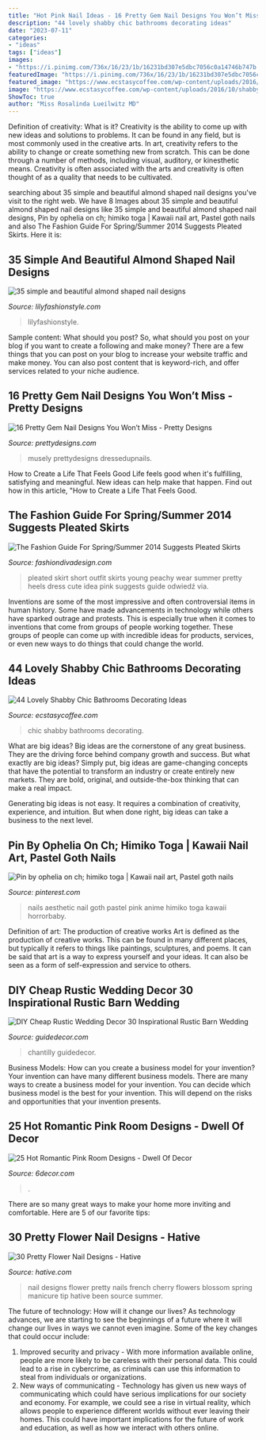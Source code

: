 ```yaml
---
title: "Hot Pink Nail Ideas - 16 Pretty Gem Nail Designs You Won’t Miss"
description: "44 lovely shabby chic bathrooms decorating ideas"
date: "2023-07-11"
categories:
- "ideas"
tags: ["ideas"]
images:
- "https://i.pinimg.com/736x/16/23/1b/16231bd307e5dbc7056c0a14746b747b.jpg"
featuredImage: "https://i.pinimg.com/736x/16/23/1b/16231bd307e5dbc7056c0a14746b747b.jpg"
featured_image: "https://www.ecstasycoffee.com/wp-content/uploads/2016/10/shabby-chic-bathrooms-18.jpg"
image: "https://www.ecstasycoffee.com/wp-content/uploads/2016/10/shabby-chic-bathrooms-18.jpg"
ShowToc: true
author: "Miss Rosalinda Lueilwitz MD"
---
```



Definition of creativity: What is it?
Creativity is the ability to come up with new ideas and solutions to problems. It can be found in any field, but is most commonly used in the creative arts. In art, creativity refers to the ability to change or create something new from scratch. This can be done through a number of methods, including visual, auditory, or kinesthetic means. Creativity is often associated with the arts and creativity is often thought of as a quality that needs to be cultivated.

	

		
searching about 35 simple and beautiful almond shaped nail designs you've visit to the right web. We have 8 Images about 35 simple and beautiful almond shaped nail designs like 35 simple and beautiful almond shaped nail designs, Pin by ophelia on ch; himiko toga | Kawaii nail art, Pastel goth nails and also The Fashion Guide For Spring/Summer 2014 Suggests Pleated Skirts. Here it is:
		
    
## 35 Simple And Beautiful Almond Shaped Nail Designs

<img loading=lazy src="https://lilyfashionstyle.com/wp-content/uploads/2021/04/31-5-768x1152.jpg" onerror="this.onerror=null;this.src='https://tse2.mm.bing.net/th?id=OIP.z0zP5cK2UUflcOSa590GmQHaLH&amp;pid=15.1';" alt="35 simple and beautiful almond shaped nail designs">

_Source: lilyfashionstyle.com_

>lilyfashionstyle. 

	

Sample content: What should you post?
So, what should you post on your blog if you want to create a following and make money? 
There are a few things that you can post on your blog to increase your website traffic and make money. You can also post content that is keyword-rich, and offer services related to your niche audience.

    
## 16 Pretty Gem Nail Designs You Won’t Miss - Pretty Designs

<img loading=lazy src="http://www.prettydesigns.com/wp-content/uploads/2014/05/Pastel-Nails1.jpg" onerror="this.onerror=null;this.src='https://tse1.mm.bing.net/th?id=OIP.vMfvcMxi9qJDUgH1LMltWgHaKW&amp;pid=15.1';" alt="16 Pretty Gem Nail Designs You Won’t Miss - Pretty Designs">

_Source: prettydesigns.com_

>musely prettydesigns dressedupnails. 

	

How to Create a Life That Feels Good
Life feels good when it's fulfilling, satisfying and meaningful. New ideas can help make that happen. Find out how in this article, "How to Create a Life That Feels Good.

    
## The Fashion Guide For Spring/Summer 2014 Suggests Pleated Skirts

<img loading=lazy src="http://www.fashiondivadesign.com/wp-content/uploads/2014/05/IMG_0165_1024look-main-single.jpg" onerror="this.onerror=null;this.src='https://tse1.mm.bing.net/th?id=OIP.9Ccxtiih5MvbSpvQvbzKOwHaLG&amp;pid=15.1';" alt="The Fashion Guide For Spring/Summer 2014 Suggests Pleated Skirts">

_Source: fashiondivadesign.com_

>pleated skirt short outfit skirts young peachy wear summer pretty heels dress cute idea pink suggests guide odwiedź via. 

	

Inventions are some of the most impressive and often controversial items in human history. Some have made advancements in technology while others have sparked outrage and protests. This is especially true when it comes to inventions that come from groups of people working together. These groups of people can come up with incredible ideas for products, services, or even new ways to do things that could change the world.

    
## 44 Lovely Shabby Chic Bathrooms Decorating Ideas

<img loading=lazy src="https://www.ecstasycoffee.com/wp-content/uploads/2016/10/shabby-chic-bathrooms-18.jpg" onerror="this.onerror=null;this.src='https://tse4.mm.bing.net/th?id=OIP.Hz6L1dZ6rhxsvf-qQeHJ9AHaKh&amp;pid=15.1';" alt="44 Lovely Shabby Chic Bathrooms Decorating Ideas">

_Source: ecstasycoffee.com_

>chic shabby bathrooms decorating. 

	

What are big ideas?
Big ideas are the cornerstone of any great business. They are the driving force behind company growth and success. But what exactly are big ideas?
Simply put, big ideas are game-changing concepts that have the potential to transform an industry or create entirely new markets. They are bold, original, and outside-the-box thinking that can make a real impact.

Generating big ideas is not easy. It requires a combination of creativity, experience, and intuition. But when done right, big ideas can take a business to the next level.

    
## Pin By Ophelia On Ch; Himiko Toga | Kawaii Nail Art, Pastel Goth Nails

<img loading=lazy src="https://i.pinimg.com/736x/16/23/1b/16231bd307e5dbc7056c0a14746b747b.jpg" onerror="this.onerror=null;this.src='https://tse4.mm.bing.net/th?id=OIP.jqMUEAdQ33RV_t0G85tzawHaJ3&amp;pid=15.1';" alt="Pin by ophelia on ch; himiko toga | Kawaii nail art, Pastel goth nails">

_Source: pinterest.com_

>nails aesthetic nail goth pastel pink anime himiko toga kawaii horrorbaby. 

	

Definition of art: The production of creative works
Art is defined as the production of creative works. This can be found in many different places, but typically it refers to things like paintings, sculptures, and poems. It can be said that art is a way to express yourself and your ideas. It can also be seen as a form of self-expression and service to others.

    
## DIY Cheap Rustic Wedding Decor 30 Inspirational Rustic Barn Wedding

<img loading=lazy src="http://guidedecor.com/wp-content/uploads/diy-cheap-rustic-wedding-decor-30-inspirational-rustic-barn-wedding-ideas-tulle-chantilly.jpg" onerror="this.onerror=null;this.src='https://tse2.mm.bing.net/th?id=OIP.-lRLSsSI2tCxLuDLPfaFcAHaLG&amp;pid=15.1';" alt="DIY Cheap Rustic Wedding Decor 30 Inspirational Rustic Barn Wedding">

_Source: guidedecor.com_

>chantilly guidedecor. 

	

Business Models: How can you create a business model for your invention?
Your invention can have many different business models. There are many ways to create a business model for your invention. You can decide which business model is the best for your invention. This will depend on the risks and opportunities that your invention presents.

    
## 25 Hot Romantic Pink Room Designs - Dwell Of Decor

<img loading=lazy src="https://4.bp.blogspot.com/-i3NAUgWawnw/V9L4OO2DpVI/AAAAAAAArzw/F9O06LShKSkSKUTrqJwkzQWpedRlQdDvgCLcB/s1600/girl-bedroom-ideas-with-pink-walls.jpg" onerror="this.onerror=null;this.src='https://tse3.mm.bing.net/th?id=OIP.pmOrJ2pTqQr2itMdszG45AHaJ3&amp;pid=15.1';" alt="25 Hot Romantic Pink Room Designs - Dwell Of Decor">

_Source: 6decor.com_

>. 

	

There are so many great ways to make your home more inviting and comfortable. Here are 5 of our favorite tips:

    
## 30 Pretty Flower Nail Designs - Hative

<img loading=lazy src="https://hative.com/wp-content/uploads/2014/11/flower-nail-designs/24-pretty-flower-nail-designs.jpg" onerror="this.onerror=null;this.src='https://tse1.mm.bing.net/th?id=OIP.wzTGca1bT8QSeAhhCGWe5wHaMY&amp;pid=15.1';" alt="30 Pretty Flower Nail Designs - Hative">

_Source: hative.com_

>nail designs flower pretty nails french cherry flowers blossom spring manicure tip hative been source summer. 

	

The future of technology: How will it change our lives?
As technology advances, we are starting to see the beginnings of a future where it will change our lives in ways we cannot even imagine. Some of the key changes that could occur include: 
1. Improved security and privacy - With more information available online, people are more likely to be careless with their personal data. This could lead to a rise in cybercrime, as criminals can use this information to steal from individuals or organizations. 
2. New ways of communicating - Technology has given us new ways of communicating which could have serious implications for our society and economy. For example, we could see a rise in virtual reality, which allows people to experience different worlds without ever leaving their homes. This could have important implications for the future of work and education, as well as how we interact with others online. 


